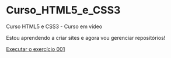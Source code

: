 # Curso_HTML5_e_CSS3
 Curso HTML5 e CSS3 - Curso em vídeo 
 
Estou aprendendo a criar sites e agora vou gerenciar repositórios! 

<a href= "https://gilsonmelo92.github.io/Curso_HTML5_e_CSS3/01_Html_e_Css/exercicios/ex001/index.html" > Executar o exercício 001 